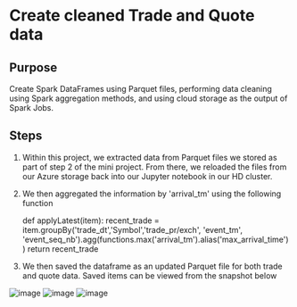 # Create cleaned Trade and Quote data

## Purpose
Create Spark DataFrames using Parquet files, performing data cleaning using Spark aggregation methods, and using cloud storage as the output of Spark Jobs.

## Steps
1. Within this project, we extracted data from Parquet files we stored as part of step 2 of the mini project. From there, we reloaded the files from our Azure storage back into our Jupyter notebook in our HD cluster.

2. We then aggregated the information by 'arrival_tm' using the following function

   def applyLatest(item):
    recent_trade = item.groupBy('trade_dt','Symbol','trade_pr/exch', 'event_tm', 'event_seq_nb').agg(functions.max('arrival_tm').alias('max_arrival_time'))
    return recent_trade

3. We then saved the dataframe as an updated Parquet file for both trade and quote data. Saved items can be viewed from the snapshot below

![image](https://user-images.githubusercontent.com/80606434/131577750-c3699137-8477-4fca-a848-7b16d1195fdd.png)
![image](https://user-images.githubusercontent.com/80606434/131578208-0196dbd7-edf4-4c88-a7a6-a0553a8760ab.png)
![image](https://user-images.githubusercontent.com/80606434/131578239-37e8d853-8ffc-4c11-9106-5501cc94d25e.png)

